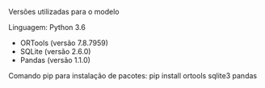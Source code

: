 Versões utilizadas para o modelo

Linguagem: Python 3.6
* ORTools (versão 7.8.7959)
* SQLite (versão 2.6.0)
* Pandas (versão 1.1.0)

Comando pip para instalação de pacotes:
pip install ortools sqlite3 pandas
